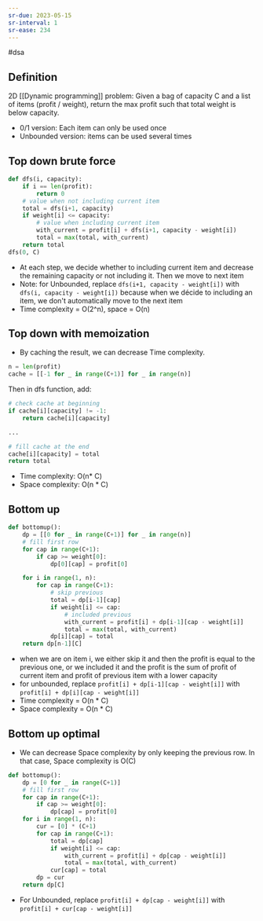 ```yaml
---
sr-due: 2023-05-15
sr-interval: 1
sr-ease: 234
---
```


#dsa

## Definition

2D [[Dynamic programming]] problem:
Given a bag of capacity C and a list of items (profit / weight), return the max profit such that total weight is below capacity.

- 0/1 version: Each item can only be used once
- Unbounded version: items can be used several times

## Top down brute force

```python
def dfs(i, capacity):
    if i == len(profit):
        return 0
    # value when not including current item
    total = dfs(i+1, capacity)
    if weight[i] <= capacity:
        # value when including current item
        with_current = profit[i] + dfs(i+1, capacity - weight[i])
        total = max(total, with_current)
    return total
dfs(0, C)
```

- At each step, we decide whether to including current item and decrease the remaining capacity or not including it. Then we move to next item
- Note: for Unbounded, replace `dfs(i+1, capacity - weight[i])` with `dfs(i, capacity - weight[i])` because when we décide to including an item, we don't automatically move to the next item
- Time complexity = O(2^n), space = O(n)

## Top down with memoization

- By caching the result, we can decrease Time complexity.

```python
n = len(profit)
cache = [[-1 for _ in range(C+1)] for _ in range(n)]
```

Then in dfs function, add:

```python
# check cache at beginning
if cache[i][capacity] != -1:
    return cache[i][capacity]

...

# fill cache at the end
cache[i][capacity] = total
return total

```

- Time complexity: O(n\* C)
- Space complexity: O(n \* C)

## Bottom up

```python
def bottomup():
    dp = [[0 for _ in range(C+1)] for _ in range(n)]
    # fill first row
    for cap in range(C+1):
        if cap >= weight[0]:
            dp[0][cap] = profit[0]

    for i in range(1, n):
        for cap in range(C+1):
            # skip previous
            total = dp[i-1][cap]
            if weight[i] <= cap:
                # included previous
                with_current = profit[i] + dp[i-1][cap - weight[i]]
                total = max(total, with_current)
            dp[i][cap] = total
    return dp[n-1][C]
```

- when we are on item i, we either skip it and then the profit is equal to the previous one, or we included it and the profit is the sum of profit of current item and profit of previous item with a lower capacity
- for unbounded, replace `profit[i] + dp[i-1][cap - weight[i]]` with `profit[i] + dp[i][cap - weight[i]]`
- Time complexity = O(n \* C)
- Space complexity = O(n \* C)

## Bottom up optimal

- We can decrease Space complexity by only keeping the previous row. In that case, Space complexity is O(C)

```python
def bottomup():
    dp = [0 for _ in range(C+1)]
    # fill first row
    for cap in range(C+1):
        if cap >= weight[0]:
            dp[cap] = profit[0]
    for i in range(1, n):
        cur = [0] * (C+1)
        for cap in range(C+1):
            total = dp[cap]
            if weight[i] <= cap:
                with_current = profit[i] + dp[cap - weight[i]]
                total = max(total, with_current)
            cur[cap] = total
        dp = cur
    return dp[C]
```

- For Unbounded, replace `profit[i] + dp[cap - weight[i]]` with `profit[i] + cur[cap - weight[i]]`
